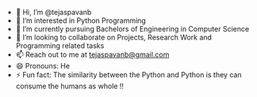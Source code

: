 - 👋 Hi, I’m @tejaspavanb
- 👀 I’m interested in Python Programming
- 🌱 I’m currently pursuing Bachelors of Engineering in Computer Science 
- 💞️ I’m looking to collaborate on Projects, Research Work and Programming related tasks
- 📫 Reach out to me at tejaspavanb@gmail.com
- 😄 Pronouns: He
- ⚡ Fun fact: The similarity between the Python and Python is they can consume the humans as whole !!

<!---
tejaspavanb/tejaspavanb is a ✨ special ✨ repository because its `README.md` (this file) appears on your GitHub profile.
You can click the Preview link to take a look at your changes.
--->
